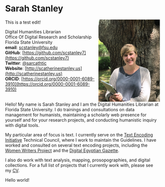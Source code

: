 # Sarah Stanley 

<img src="stanley.jpg" width="200px" height="267px" style="float:right;"/>

This is a test edit!

Digital Humanities Librarian <br/>Office Of Digital Research and Scholarship <br/>Florida State University <br/>**email**: [scstanley@fsu.edu](mailto:scstanley@fsu.edu) <br/>**GitHub**: [https://github.com/scstanley7](https://github.com/scstanley7) <br/>**Twitter**: [@sarcathtic](https://twitter.com/sarcathtic) <br/>**Website**: [http://scatherinestanley.us](http://scatherinestanley.us)
<br/>**ORCID**: [https://orcid.org/0000-0001-6089-3910](https://orcid.org/0000-0001-6089-3910) 

<p style="clear:right;">Hello! My name is Sarah Stanley and I am the Digital Humanities Librarian at Florida State University. I do trainings and consultations on data management for humanists, maintaining a scholarly web presence for yourself and for your research projects, and conducting humanistic inquiry with digital tools.</p>

My particular area of focus is text. I currently serve on the [Text Encoding Initiative](http://www.tei-c.org/index.xml) Technical Council, where I work to maintain the Guidelines. I have worked and consulted on several text encoding projects, including the [Women Writers Project](http://wwp.northeastern.edu) and the [Digital Egyptian Gazette](https://dig-eg-gaz.github.io). 

I also do work with text analysis, mapping, prosopographies, and digital collections. For a full list of projects that I currently work with, please see my [CV](cv).

Hello world!
